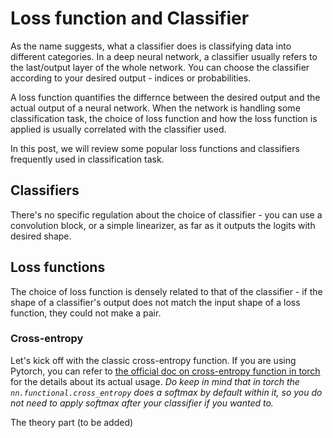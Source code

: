 # Loss function and Classifier

As the name suggests, what a classifier does is classifying data into different categories. In a deep neural network,
a classifier usually refers to the last/output layer of the whole network. You can choose the classifier according to 
your desired output - indices or probabilities.

A loss function quantifies the differnce between the desired output and the actual output of a neural network. When the
network is handling some classification task, the choice of loss function and how the loss function is applied is usually correlated with the classifier used.

In this post, we will review some popular loss functions and classifiers frequently used in classification task.

## Classifiers

There's no specific regulation about the choice of classifier - you can use a convolution block, or a simple linearizer, as 
far as it outputs the logits with desired shape.

## Loss functions

The choice of loss function is densely related to that of the classifier - if the shape of a classifier's output 
does not match the input shape of a loss function, they could not make a pair.

### Cross-entropy
Let's kick off with the classic cross-entropy function. If you are using Pytorch, you can refer to [the official doc
on cross-entropy function in torch](https://pytorch.org/docs/stable/generated/torch.nn.functional.cross_entropy.html) 
for the details about its actual usage. _Do keep in mind that in torch the `nn.functional.cross_entropy` does a softmax
by default within it, so you do not need to apply softmax after your classifier if you wanted to._

The theory part (to be added)

